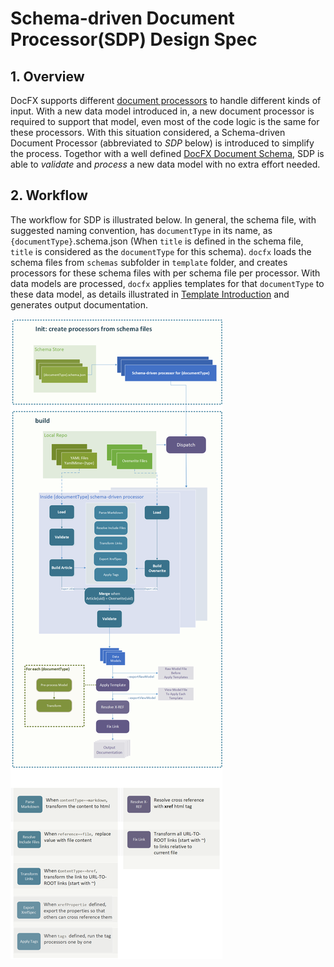 Schema-driven Document Processor(SDP) Design Spec
====================================

## 1. Overview
DocFX supports different [document processors](..\tutorial\howto_build_your_own_type_of_documentation_with_custom_plug-in.md) to handle different kinds of input. With a new data model introduced in, a new document processor is required to support that model, even most of the code logic is the same for these processors. With this situation considered, a Schema-driven Document Processor (abbreviated to *SDP* below) is introduced to simplify the process. Togethor with a well defined [DocFX Document Schema](docfx_document_schema.md), SDP is able to *validate* and *process* a new data model with no extra effort needed.

## 2. Workflow
The workflow for SDP is illustrated below. In general, the schema file, with suggested naming convention, has `documentType` in its name, as `{documentType}`.schema.json (When `title` is defined in the schema file, `title` is considered as the `documentType` for this schema). `docfx` loads the schema files from `schemas` subfolder in `template` folder, and creates processors for these schema files with per schema file per processor. With data models are processed, `docfx` applies templates for that `documentType` to these data model, as details illustrated in [Template Introduction](../tutorial/intro_template.md#naming-rule-for-a-renderer-file) and generates output documentation.

![Workflow for SDP](images/sdp_workflow.png)
